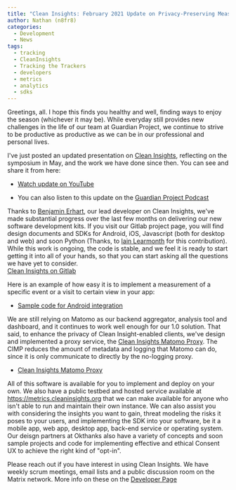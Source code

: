 ```yaml
---
title: "Clean Insights: February 2021 Update on Privacy-Preserving Measurement"
author: Nathan (n8fr8)
categories:
  - Development
  - News
tags:
  - tracking
  - CleanInsights
  - Tracking the Trackers
  - developers
  - metrics
  - analytics
  - sdks
---
```


Greetings, all. I hope this finds you healthy and well, finding ways to enjoy the season (whichever it may be). While everyday still provides new challenges in the life of our team at Guardian Project, we continue to strive to be productive as productive as we can be in our professional and personal lives.

I've just posted an updated presentation on [Clean Insights](https://cleaninsights.org), reflecting on the symposium in May, and the work we have done since then. You can see and share it from here:

* [Watch update on YouTube](https://www.youtube.com/watch?v=vo6FI-WDLG0)

* You can also listen to this update on the [Guardian Project Podcast](https://guardianproject.info/podcast/2021/clean-insights-update.html)

Thanks to [Benjamin Erhart](https://die.netzarchitekten.com/), our lead developer on Clean Insights, we've made substantial progress over the last few months on delivering our new software development kits. If you visit our Gitlab project page, you will find design documents and SDKs for Android, iOS, Javascript (both for desktop and web) and soon Python (Thanks, to [Iain Learmonth](https://irl.xyz) for this contribution). While this work is ongoing, the code is stable, and we feel it is ready to start getting it into all of your hands, so that you can start asking all the questions we have yet to consider.  
[Clean Insights on Gitlab](https://gitlab.com/cleaninsights)

Here is an example of how easy it is to implement a measurement of a specific event or a visit to certain view in your app:

* [Sample code for Android integration](https://gitlab.com/cleaninsights/clean-insights-android-sdk/-/blob/master/app/src/main/java/org/cleaninsights/example/Main2Activity.java#L48)

We are still relying on Matomo as our backend aggregator, analysis tool and dashboard, and it continues to work well enough for our 1.0 solution. That said, to enhance the privacy of Clean Insight-enabled clients, we've design and implemented a proxy service, the [Clean Insights Matomo Proxy](https://gitlab.com/cleaninsights/clean-insights-matomo-proxy). The CIMP reduces the amount of metadata and logging that Matomo can do, since it is only communicate to directly by the no-logging proxy.

* [Clean Insights Matomo Proxy](https://gitlab.com/cleaninsights/clean-insights-matomo-proxy)

All of this software is available for you to implement and deploy on your own. We also have a public testbed and hosted service available at https://metrics.cleaninsights.org that we can make available for anyone who isn't able to run and maintain their own instance. We can also assist you with considering the insights you want to gain, threat modeling the risks it poses to your users, and implementing the SDK into your software, be it a mobile app, web app, desktop app, back-end service or operating system. Our deisgn partners at Okthanks also have a variety of concepts and soon sample projects and code for implementing effective and ethical Consent UX to achieve the right kind of "opt-in".  

Please reach out if you have interest in using Clean Insights. We have weekly scrum meetings, email lists and a public discussion room on the Matrix 
network. More info on these on the [Developer Page](https://cleaninsights.org/dev)


